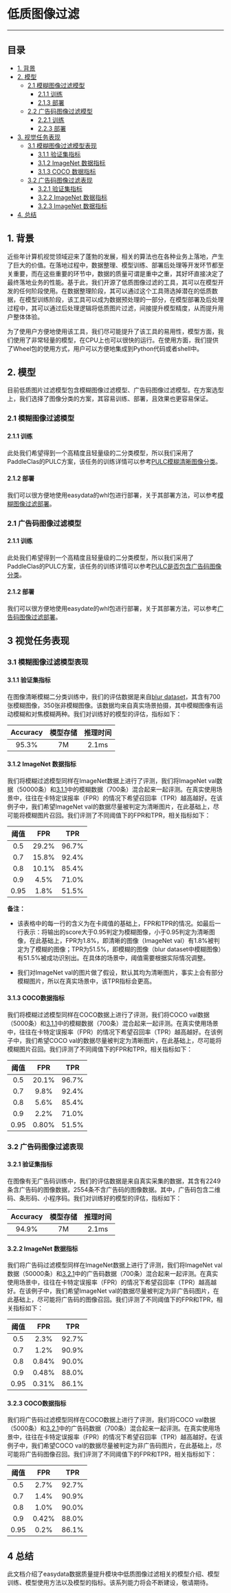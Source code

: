 # 低质图像过滤

------


## 目录

- [1. 背景](#1)
- [2. 模型](#2)
  - [2.1 模糊图像过滤模型](#2.1)
    - [2.1.1 训练](#2.1.1)
    - [2.1.3 部署](#2.1.3)
  - [2.2 广告码图像过滤模型](#2.2)
    - [2.2.1 训练](#2.2.1)
    - [2.2.3 部署](#2.2.3)
- [3. 视觉任务表现](#3)
  - [3.1 模糊图像过滤模型表现](#3.1)
    - [3.1.1 验证集指标](#3.1.1)
    - [3.1.2 ImageNet 数据指标](#3.1.1)
    - [3.1.3 COCO 数据指标](#3.1.1)
  - [3.2 广告码图像过滤表现](#3.2)
    - [3.2.1 验证集指标](#3.1.1)
    - [3.2.2 ImageNet 数据指标](#3.1.1)
    - [3.2.3 ImageNet 数据指标](#3.1.1)
- [4. 总结](#4)

<a name="1"></a>

## 1. 背景

近些年计算机视觉领域迎来了蓬勃的发展，相关的算法也在各种业务上落地，产生了巨大的价值。在落地过程中，数据整理、模型训练、部署后处理等开发环节都至关重要，而在这些重要的环节中，数据的质量可谓是重中之重，其好坏直接决定了最终落地业务的性能。基于此，我们开源了低质图像过滤的工具，其可以在模型开发的任何阶段使用。在数据整理阶段，其可以通过这个工具筛选掉潜在的低质数据，在模型训练阶段，该工具可以成为数据预处理的一部分，在模型部署及后处理过程中，其可以通过后处理逻辑将低质图片过滤，间接提升模型精度，从而提升用户整体体验。

为了使用户方便地使用该工具，我们尽可能提升了该工具的易用性，模型方面，我们使用了非常轻量的模型，在CPU上也可以很快的运行。在使用方面，我们提供了Wheel包的使用方式，用户可以方便地集成到Python代码或者shell中。

<a name="2"></a>

## 2. 模型

目前低质图片过滤模型包含模糊图像过滤模型、广告码图像过滤模型。在方案选型上，我们选择了图像分类的方案，其容易训练、部署，且效果也更容易保证。

<a name="2.1"></a>
### 2.1 模糊图像过滤模型

<a name="2.1.1"></a>
#### 2.1.1 训练

此处我们希望得到一个高精度且轻量级的二分类模型，所以我们采用了PaddleClas的PULC方案，该任务的训练详情可以参考[PULC模糊清晰图像分类](@clas_pulc)。

<a name="2.1.2"></a>
#### 2.1.2 部署

我们可以很方便地使用easydata的whl包进行部署，关于其部署方法，可以参考[模糊图像过滤部署](@quickstart)。

<a name="2.1"></a>
### 2.1 广告码图像过滤模型

<a name="2.1.1"></a>
#### 2.1.1 训练

此处我们希望得到一个高精度且轻量级的二分类模型，所以我们采用了PaddleClas的PULC方案，该任务的训练详情可以参考[PULC是否包含广告码图像分类](@clas_pulc)。

<a name="2.1.2"></a>
#### 2.1.2 部署

我们可以很方便地使用easydate的whl包进行部署，关于其部署方法，可以参考[广告码图像过滤部署](@quickstart)。

<a name="3"></a>

## 3 视觉任务表现

<a name="3.1"></a>
### 3.1 模糊图像过滤模型表现

<a name="3.1.1"></a>
#### 3.1.1 验证集指标

在图像清晰模糊二分类训练中，我们的评估数据是来自[blur dataset](https://github.com/Kwentar/blur_dataset)，其含有700张模糊图像，350张非模糊图像。该数据均来自真实场景拍摄，其中模糊图像有运动模糊和对焦模糊两种。我们对训练好的模型的评估，指标如下：

| Accuracy | 模型存储 | 推理时间 | 
| :--: | :--: | :--: |
|   95.3%   |   7M   |     2.1ms     | 

<a name="3.1.2"></a>
#### 3.1.2 ImageNet 数据指标

我们将模糊过滤模型同样在ImageNet数据上进行了评测，我们将ImageNet val数据（50000条）和[3.1.1](#3.1.1)中的模糊数据（700条）混合起来一起评测。在真实使用场景中，往往在卡特定误报率（FPR）的情况下希望召回率（TPR）越高越好。在该例子中，我们希望ImageNet val的数据尽量被判定为清晰图片，在此基础上，尽可能将模糊图片召回。我们评测了不同阈值下的FPR和TPR，相关指标如下：

| 阈值 | FPR| TPR | 
| :--: | :--: | :--: |
| 0.5 | 29.2% | 96.7% | 
| 0.7 | 15.8% | 92.4% | 
| 0.8 | 10.1% | 85.4%| 
| 0.9 | 4.5% | 71.0% | 
| 0.95 | 1.8% | 51.5% | 

**备注：** 

- 该表格中的每一行的含义为在卡阈值的基础上，FPR和TPR的情况。如最后一行表示：将输出的score大于0.95判定为模糊图像，小于0.95判定为清晰图像，在此基础上，FPR为1.8%，即清晰的图像（ImageNet val）有1.8%被判定为了模糊的图像；TPR为51.5%，即模糊的图像（blur dataset中模糊图像）有51.5%被成功识别出。在具体的场景中，阈值需要根据实际情况调整。

- 我们对ImageNet val的图片做了假设，默认其均为清晰图片，事实上会有部分模糊图片，所以在真实场景中，该TPR指标会更高。


<a name="3.1.3"></a>
#### 3.1.3 COCO数据指标

我们将模糊过滤模型同样在COCO数据上进行了评测，我们将COCO val数据（5000条）和[3.1.1](#3.1.1)中的模糊数据（700条）混合起来一起评测。在真实使用场景中，往往在卡特定误报率（FPR）的情况下希望召回率（TPR）越高越好。在该例子中，我们希望COCO val的数据尽量被判定为清晰图片，在此基础上，尽可能将模糊图片召回。我们评测了不同阈值下的FPR和TPR，相关指标如下：

| 阈值 | FPR| TPR | 
| :--: | :--: | :--: |
| 0.5 | 20.1% | 96.7% | 
| 0.7 | 9.8% | 92.4% | 
| 0.8 | 5.6% | 85.4%| 
| 0.9 | 2.2% | 71.0% | 
| 0.95 | 0.80% | 51.5% | 

<a name="3.2"></a>
### 3.2 广告码图像过滤表现

<a name="3.2.1"></a>
#### 3.2.1 验证集指标

在图像有无广告码训练中，我们的评估数据是来自真实采集的数据，其含有2249条含广告码的图像数据，2554条不含广告码的图像数据。其中，广告码包含二维码、条形码、小程序码。我们对训练好的模型的评估，指标如下：

| Accuracy | 模型存储 | 推理时间 | 
| :--: | :--: | :--: |
|   94.9%   |   7M   | 2.1ms | 

<a name="3.2.2"></a>
#### 3.2.2 ImageNet 数据指标

我们将广告码过滤模型同样在ImageNet数据上进行了评测，我们将ImageNet val数据（50000条）和[3.2.1](#3.2.1)中的广告码数据（700条）混合起来一起评测。在真实使用场景中，往往在卡特定误报率（FPR）的情况下希望召回率（TPR）越高越好。在该例子中，我们希望ImageNet val的数据尽量被判定为非广告码图片，在此基础上，尽可能将广告码的图像召回。我们评测了不同阈值下的FPR和TPR，相关指标如下：


| 阈值 | FPR| TPR | 
| :--: | :--: | :--: |
| 0.5 | 2.3% | 92.7% | 
| 0.7 | 1.2% | 90.9% | 
| 0.8 | 0.84% | 90.0%| 
| 0.9 | 0.48% | 88.0% | 
| 0.95 | 0.31% | 86.1% | 



<a name="3.2.3"></a>
#### 3.2.3 COCO数据指标


我们将广告码过滤模型同样在COCO数据上进行了评测，我们将COCO val数据（5000条）和[3.2.1](#3.2.1)中的广告码数据（700条）混合起来一起评测。在真实使用场景中，往往在卡特定误报率（FPR）的情况下希望召回率（TPR）越高越好。在该例子中，我们希望COCO val的数据尽量被判定为非广告码图片，在此基础上，尽可能将广告码图像召回。我们评测了不同阈值下的FPR和TPR，相关指标如下：


| 阈值 | FPR| TPR | 
| :--: | :--: | :--: |
| 0.5 | 2.7% | 92.7% | 
| 0.7 | 1.4% | 90.9% | 
| 0.8 | 1.0% | 90.0%| 
| 0.9 | 0.42% | 88.0% | 
| 0.95 | 0.2% | 86.1% | 

## 4 总结

此文档介绍了easydata数据质量提升模块中低质图像过滤相关的模型介绍、模型训练、模型使用方法以及模型的指标。该系列能力将会不断建设，敬请期待。
